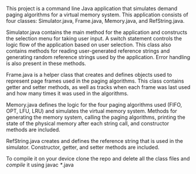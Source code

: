 This project is a command line Java application that simulates demand paging algorithms for a virtual memory system. This application consists of four classes: Simulator.java, Frame.java, Memory.java, and RefString.java.

Simulator.java contains the main method for the application and constructs the selection menu for taking user input. A switch statement controls the logic flow of the application based on user selection. This class also contains methods for reading user-generated reference strings and generating random reference strings used by the application. Error handling is also present in these methods.

Frame.java is a helper class that creates and defines objects used to represent page frames used in the paging algorithms. This class contains getter and setter methods, as well as tracks when each frame was last used and how many times it was used in the algorithms.

Memory.java defines the logic for the four paging algorithms used (FIFO, OPT, LFU, LRU) and simulates the virtual memory system. Methods for generating the memory system, calling the paging algorithms, printing the state of the physical memory after each string call, and constructor methods are included.

RefString.java creates and defines the reference string that is used in the simulator. Constructor, getter, and setter methods are included.

To compile it on your device clone the repo and delete all the class files and *compile* it using javac _*_.java
